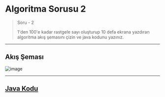 # Algoritma Sorusu 2
> Soru - 2
> 
> 1'den 100'e kadar rastgele sayı oluşturup 10 defa ekrana yazdıran algoritma akış şemasını çizin ve java kodunu yazınız.
>  

---
## Akış Şeması
![image](https://user-images.githubusercontent.com/63202456/147883400-bd61397a-45e8-4f9d-b3f8-314c8bb46fbf.png)

 
---

## [Java Kodu](https://github.com/yusufYAZICI155/10-Ornek-Algoritma-Sorulari/blob/main/Soru2/src/soru2/Soru2.java)

